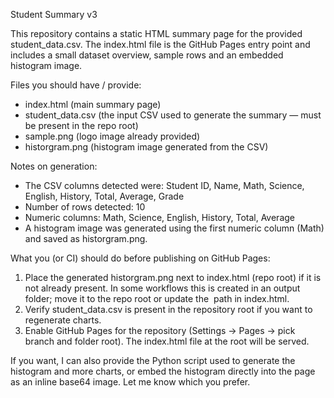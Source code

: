 Student Summary v3

This repository contains a static HTML summary page for the provided student_data.csv. The index.html file is the GitHub Pages entry point and includes a small dataset overview, sample rows and an embedded histogram image.

Files you should have / provide:
- index.html  (main summary page)
- student_data.csv  (the input CSV used to generate the summary — must be present in the repo root)
- sample.png  (logo image already provided)
- historgram.png  (histogram image generated from the CSV)

Notes on generation:
- The CSV columns detected were: Student ID, Name, Math, Science, English, History, Total, Average, Grade
- Number of rows detected: 10
- Numeric columns: Math, Science, English, History, Total, Average
- A histogram image was generated using the first numeric column (Math) and saved as historgram.png.

What you (or CI) should do before publishing on GitHub Pages:
1. Place the generated historgram.png next to index.html (repo root) if it is not already present. In some workflows this is created in an output folder; move it to the repo root or update the <img> path in index.html.
2. Verify student_data.csv is present in the repository root if you want to regenerate charts.
3. Enable GitHub Pages for the repository (Settings → Pages → pick branch and folder root). The index.html file at the root will be served.

If you want, I can also provide the Python script used to generate the histogram and more charts, or embed the histogram directly into the page as an inline base64 image. Let me know which you prefer.
